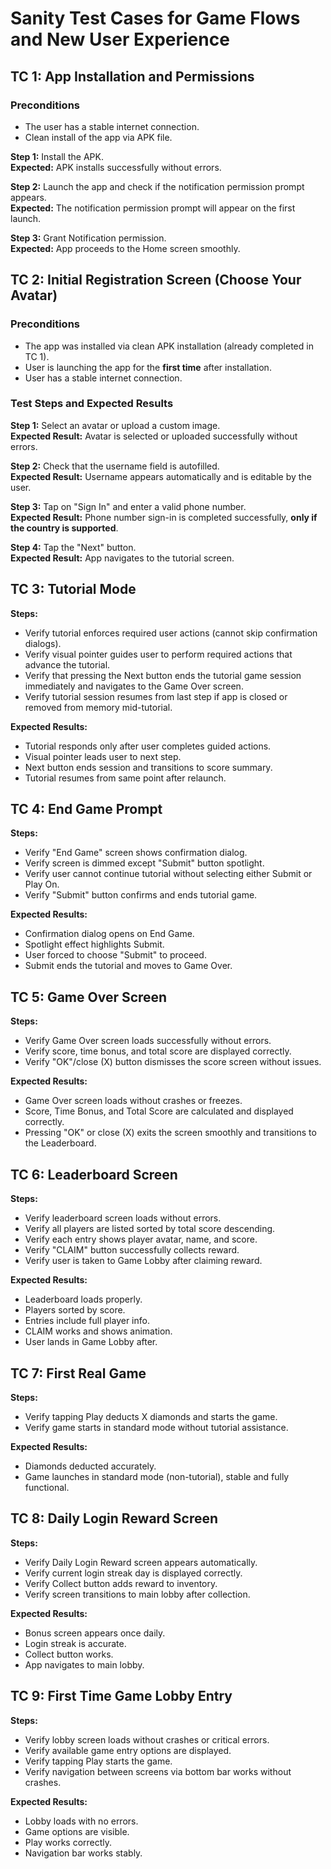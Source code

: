 # Sanity Test Cases for Game Flows and New User Experience

## TC 1: App Installation and Permissions
### Preconditions
- The user has a stable internet connection.
- Clean install of the app via APK file.
  
**Step 1:** Install the APK.  
**Expected:** APK installs successfully without errors.

**Step 2:** Launch the app and check if the notification permission prompt appears.  
**Expected:** The notification permission prompt will appear on the first launch.

**Step 3:** Grant Notification permission.  
**Expected:** App proceeds to the Home screen smoothly.

## TC 2: Initial Registration Screen (Choose Your Avatar)
### Preconditions
- The app was installed via clean APK installation (already completed in TC 1).
- User is launching the app for the **first time** after installation.
- User has a stable internet connection.

### Test Steps and Expected Results
**Step 1:** Select an avatar or upload a custom image.  
**Expected Result:** Avatar is selected or uploaded successfully without errors.

**Step 2:** Check that the username field is autofilled.  
**Expected Result:** Username appears automatically and is editable by the user.

**Step 3:** Tap on "Sign In" and enter a valid phone number.  
**Expected Result:** Phone number sign-in is completed successfully, **only if the country is supported**.

**Step 4:** Tap the "Next" button.  
**Expected Result:** App navigates to the tutorial screen.

## TC 3: Tutorial Mode
**Steps:**
- Verify tutorial enforces required user actions (cannot skip confirmation dialogs).
- Verify visual pointer guides user to perform required actions that advance the tutorial.
- Verify that pressing the Next button ends the tutorial game session immediately and navigates to the Game Over screen.
- Verify tutorial session resumes from last step if app is closed or removed from memory mid-tutorial.

**Expected Results:**
- Tutorial responds only after user completes guided actions.
- Visual pointer leads user to next step.
- Next button ends session and transitions to score summary.
- Tutorial resumes from same point after relaunch.

## TC 4: End Game Prompt
**Steps:**
- Verify "End Game" screen shows confirmation dialog.
- Verify screen is dimmed except "Submit" button spotlight.
- Verify user cannot continue tutorial without selecting either Submit or Play On.
- Verify "Submit" button confirms and ends tutorial game.

**Expected Results:**
- Confirmation dialog opens on End Game.
- Spotlight effect highlights Submit.
- User forced to choose "Submit" to proceed.
- Submit ends the tutorial and moves to Game Over.

## TC 5: Game Over Screen
**Steps:**
- Verify Game Over screen loads successfully without errors.
- Verify score, time bonus, and total score are displayed correctly.
- Verify "OK"/close (X) button dismisses the score screen without issues.

**Expected Results:**
- Game Over screen loads without crashes or freezes.
- Score, Time Bonus, and Total Score are calculated and displayed correctly.
- Pressing "OK" or close (X) exits the screen smoothly and transitions to the Leaderboard.

## TC 6: Leaderboard Screen
**Steps:**
- Verify leaderboard screen loads without errors.
- Verify all players are listed sorted by total score descending.
- Verify each entry shows player avatar, name, and score.
- Verify "CLAIM" button successfully collects reward.
- Verify user is taken to Game Lobby after claiming reward.

**Expected Results:**
- Leaderboard loads properly.
- Players sorted by score.
- Entries include full player info.
- CLAIM works and shows animation.
- User lands in Game Lobby after.

## TC 7: First Real Game
**Steps:**
- Verify tapping Play deducts X diamonds and starts the game.
- Verify game starts in standard mode without tutorial assistance.

**Expected Results:**
- Diamonds deducted accurately.
- Game launches in standard mode (non-tutorial), stable and fully functional.

## TC 8: Daily Login Reward Screen
**Steps:**
- Verify Daily Login Reward screen appears automatically.
- Verify current login streak day is displayed correctly.
- Verify Collect button adds reward to inventory.
- Verify screen transitions to main lobby after collection.

**Expected Results:**
- Bonus screen appears once daily.
- Login streak is accurate.
- Collect button works.
- App navigates to main lobby.

## TC 9: First Time Game Lobby Entry
**Steps:**
- Verify lobby screen loads without crashes or critical errors.
- Verify available game entry options are displayed.
- Verify tapping Play starts the game.
- Verify navigation between screens via bottom bar works without crashes.

**Expected Results:**
- Lobby loads with no errors.
- Game options are visible.
- Play works correctly.
- Navigation bar works stably.
